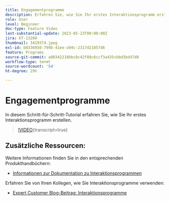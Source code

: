 ```yaml
---
title: Engagementprogramme
description: Erfahren Sie, wie Sie Ihr erstes Interaktionsprogramm erstellen.
role: User
level: Beginner
doc-type: Feature Video
last-substantial-update: 2023-05-23T00:00:00Z
jira: KT-13260
thumbnail: 3419374.jpeg
exl-id: b0336950-799b-41ee-a94c-2317d21857d6
feature: Programs
source-git-commit: a80342218bbc8c42f88c6ccf3a435cbbd3bd47d0
workflow-type: tm+mt
source-wordcount: '54'
ht-degree: 29%

---
```


# Engagementprogramme

In diesem Schritt-für-Schritt-Tutorial erfahren Sie, wie Sie Ihr erstes Interaktionsprogramm erstellen.

>[!VIDEO](https://video.tv.adobe.com/v/3419374/?learn=on){transcript=true} 

## Zusätzliche Ressourcen:

Weitere Informationen finden Sie in den entsprechenden Produkthandbüchern:
* [Informationen zur Dokumentation zu Interaktionsprogrammen](https://experienceleague.adobe.com/docs/marketo/using/product-docs/email-marketing/drip-nurturing/creating-an-engagement-program/understanding-engagement-programs.html?lang=en) 

Erfahren Sie von Ihren Kollegen, wie Sie Interaktionsprogramme verwenden:
* [Expert Customer Blog-Beitrag: Interaktionsprogramme](https://nation.marketo.com/t5/product-blogs/marketo-success-series-engagement-programs/ba-p/301712)
